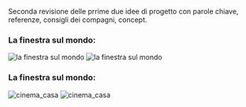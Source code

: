Seconda revisione delle prrime due idee di progetto con parole chiave, referenze, consigli dei compagni, concept.  
  
### La finestra sul mondo:  
![la finestra sul mondo](https://github.com/eleonoradfr/archive/blob/master/eleonoradfr/Progetto/01_due_idee_di_progetto/revisione_2/2_idee_progetto_revisione_2_finestra.png)
![la finestra sul mondo](https://github.com/eleonoradfr/archive/blob/master/eleonoradfr/Progetto/01_due_idee_di_progetto/revisione_2/2_idee_progetto_revisione_2_finestra_concept.png)  
  
### La finestra sul mondo: 
![cinema_casa](https://github.com/eleonoradfr/archive/blob/master/eleonoradfr/Progetto/01_due_idee_di_progetto/revisione_2/2_idee_progetto_revisione_2_cinema.png)
![cinema_casa](https://github.com/eleonoradfr/archive/blob/master/eleonoradfr/Progetto/01_due_idee_di_progetto/revisione_2/2_idee_progetto_revisione_2_cinema_concept.png)
